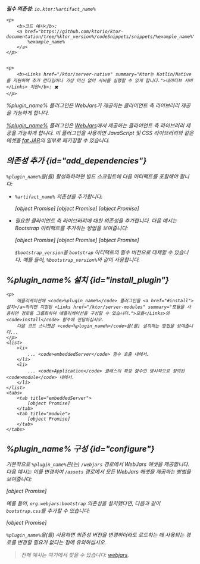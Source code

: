 [//]: # (title: Webjars)

<primary-label ref="server-plugin"/>

<var name="plugin_name" value="Webjars"/>
<var name="package_name" value="io.ktor.server.webjars"/>
<var name="artifact_name" value="ktor-server-webjars"/>

<tldr>
<p>
<b>필수 의존성</b>: <code>io.ktor:%artifact_name%</code>
</p>
<var name="example_name" value="webjars"/>

    <p>
        <b>코드 예시</b>:
        <a href="https://github.com/ktorio/ktor-documentation/tree/%ktor_version%/codeSnippets/snippets/%example_name%">
            %example_name%
        </a>
    </p>
    

    <p>
        <b><Links href="/ktor/server-native" summary="Ktor는 Kotlin/Native를 지원하며 추가 런타임이나 가상 머신 없이 서버를 실행할 수 있게 합니다.">네이티브 서버</Links> 지원</b>: ✖️
    </p>
    
</tldr>

<link-summary>
%plugin_name% 플러그인은 WebJars가 제공하는 클라이언트 측 라이브러리 제공을 가능하게 합니다.
</link-summary>

[%plugin_name%](https://api.ktor.io/ktor-server/ktor-server-plugins/ktor-server-webjars/io.ktor.server.webjars/-webjars.html) 플러그인은 [WebJars](https://www.webjars.org/)에서 제공하는 클라이언트 측 라이브러리 제공을 가능하게 합니다. 이 플러그인을 사용하면 JavaScript 및 CSS 라이브러리와 같은 애셋을 [fat JAR](server-fatjar.md)의 일부로 패키징할 수 있습니다.

## 의존성 추가 {id="add_dependencies"}
`%plugin_name%`을(를) 활성화하려면 빌드 스크립트에 다음 아티팩트를 포함해야 합니다:
* `%artifact_name%` 의존성을 추가합니다:

  
    <tabs group="languages">
        <tab title="Gradle (Kotlin)" group-key="kotlin">
            [object Promise]
        </tab>
        <tab title="Gradle (Groovy)" group-key="groovy">
            [object Promise]
        </tab>
        <tab title="Maven" group-key="maven">
            [object Promise]
        </tab>
    </tabs>
    

* 필요한 클라이언트 측 라이브러리에 대한 의존성을 추가합니다. 다음 예시는 Bootstrap 아티팩트를 추가하는 방법을 보여줍니다:

  <var name="group_id" value="org.webjars"/>
  <var name="artifact_name" value="bootstrap"/>
  <var name="version" value="bootstrap_version"/>
  
    <tabs group="languages">
        <tab title="Gradle (Kotlin)" group-key="kotlin">
            [object Promise]
        </tab>
        <tab title="Gradle (Groovy)" group-key="groovy">
            [object Promise]
        </tab>
        <tab title="Maven" group-key="maven">
            [object Promise]
        </tab>
    </tabs>
    
  
  `$bootstrap_version`을 `bootstrap` 아티팩트의 필수 버전으로 대체할 수 있습니다. 예를 들어, `%bootstrap_version%`와 같이 사용합니다.

## %plugin_name% 설치 {id="install_plugin"}

    <p>
        애플리케이션에 <code>%plugin_name%</code> 플러그인을 <a href="#install">설치</a>하려면 지정된 <Links href="/ktor/server-modules" summary="모듈을 사용하면 경로를 그룹화하여 애플리케이션을 구성할 수 있습니다.">모듈</Links>의 <code>install</code> 함수에 전달하십시오.
        다음 코드 스니펫은 <code>%plugin_name%</code>을(를) 설치하는 방법을 보여줍니다...
    </p>
    <list>
        <li>
            ... <code>embeddedServer</code> 함수 호출 내에서.
        </li>
        <li>
            ... <code>Application</code> 클래스의 확장 함수인 명시적으로 정의된 <code>module</code> 내에서.
        </li>
    </list>
    <tabs>
        <tab title="embeddedServer">
            [object Promise]
        </tab>
        <tab title="module">
            [object Promise]
        </tab>
    </tabs>
    

## %plugin_name% 구성 {id="configure"}

기본적으로 `%plugin_name%`은(는) `/webjars` 경로에서 WebJars 애셋을 제공합니다. 다음 예시는 이를 변경하여 `/assets` 경로에서 모든 WebJars 애셋을 제공하는 방법을 보여줍니다:

[object Promise]

예를 들어, `org.webjars:bootstrap` 의존성을 설치했다면, 다음과 같이 `bootstrap.css`를 추가할 수 있습니다:

[object Promise]

`%plugin_name%`을(를) 사용하면 의존성 버전을 변경하더라도 로드하는 데 사용되는 경로를 변경할 필요가 없다는 점에 유의하십시오.

> 전체 예시는 여기에서 찾을 수 있습니다: [webjars](https://github.com/ktorio/ktor-documentation/tree/%ktor_version%/codeSnippets/snippets/webjars).